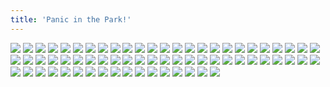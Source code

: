 ```yaml
---
title: 'Panic in the Park!'
---
```


![](images/great/part-15/great449.jpg)
![](images/great/part-15/great450.jpg)
![](images/great/part-15/great451.jpg)
![](images/great/part-15/great452.jpg)
![](images/great/part-15/great453.jpg)
![](images/great/part-15/great454.jpg)
![](images/great/part-15/great455.jpg)
![](images/great/part-15/great456.jpg)
![](images/great/part-15/great457.jpg)
![](images/great/part-15/great458.jpg)
![](images/great/part-15/great459.jpg)
![](images/great/part-15/great460.jpg)
![](images/great/part-15/great461.jpg)
![](images/great/part-15/great462.jpg)
![](images/great/part-15/great463.jpg)
![](images/great/part-15/great464.jpg)
![](images/great/part-15/great465.jpg)
![](images/great/part-15/great466.jpg)
![](images/great/part-15/great467.jpg)
![](images/great/part-15/great468.jpg)
![](images/great/part-15/great469.jpg)
![](images/great/part-15/great470.jpg)
![](images/great/part-15/great471.jpg)
![](images/great/part-15/great472.jpg)
![](images/great/part-15/great473.jpg)
![](images/great/part-15/great474.jpg)
![](images/great/part-15/great475.jpg)
![](images/great/part-15/great476.jpg)
![](images/great/part-15/great477.jpg)
![](images/great/part-15/great478.jpg)
![](images/great/part-15/great479.jpg)
![](images/great/part-15/great480.jpg)
![](images/great/part-15/great481.jpg)
![](images/great/part-15/great482.jpg)
![](images/great/part-15/great483.jpg)
![](images/great/part-15/great484.jpg)
![](images/great/part-15/great485.jpg)
![](images/great/part-15/great486.jpg)
![](images/great/part-15/great487.jpg)
![](images/great/part-15/great488.jpg)
![](images/great/part-15/great489.jpg)
![](images/great/part-15/great490.jpg)
![](images/great/part-15/great491.jpg)
![](images/great/part-15/great492.jpg)
![](images/great/part-15/great493.jpg)
![](images/great/part-15/great494.jpg)
![](images/great/part-15/great495.jpg)
![](images/great/part-15/great496.jpg)
![](images/great/part-15/great497.jpg)
![](images/great/part-15/great498.jpg)
![](images/great/part-15/great499.jpg)
![](images/great/part-15/great500.jpg)
![](images/great/part-15/great501.jpg)
![](images/great/part-15/great502.jpg)
![](images/great/part-15/great503.jpg)
![](images/great/part-15/great504.jpg)
![](images/great/part-15/great505.jpg)
![](images/great/part-15/great506.jpg)
![](images/great/part-15/great507.jpg)
![](images/great/part-15/great508.jpg)
![](images/great/part-15/great509.jpg)
![](images/great/part-15/great510.jpg)
![](images/great/part-15/great511.jpg)
![](images/great/part-15/great512.jpg)
![](images/great/part-15/great513.jpg)
![](images/great/part-15/great514.jpg)
![](images/great/part-15/great515.jpg)